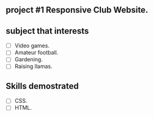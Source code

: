 ## project #1 Responsive Club Website.

## subject that interests

- [ ] Video games.
- [ ] Amateur football.
- [ ] Gardening.
- [ ] Raising llamas.

## Skills demostrated

- [ ] CSS.
- [ ] HTML.
